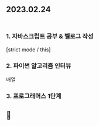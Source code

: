 ## 2023.02.24<br/><br/>

### 1. 자바스크립트 공부 & 벨로그 작성
[strict mode / this]
### 2. 파이썬 알고리즘 인터뷰
배열
### 3. 프로그래머스 1단계

## 🥱
